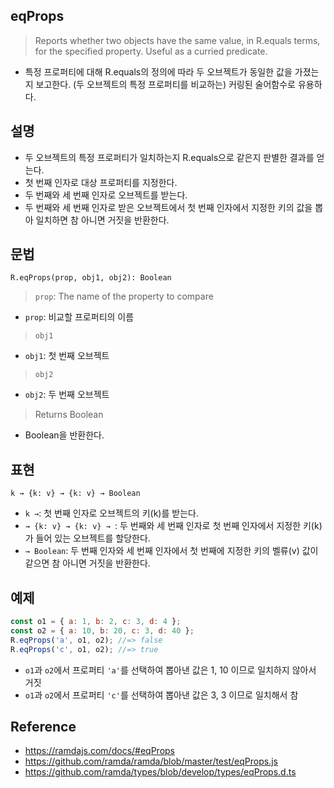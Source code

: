 ## eqProps
> Reports whether two objects have the same value, in R.equals terms, for the specified property. Useful as a curried predicate.
- 특정 프로퍼티에 대해 R.equals의 정의에 따라 두 오브젝트가 동일한 값을 가졌는지 보고한다. (두 오브젝트의 특정 프로퍼티를 비교하는) 커링된 술어함수로 유용하다.

## 설명
- 두 오브젝트의 특정 프로퍼티가 일치하는지 R.equals으로 같은지 판별한 결과를 얻는다.
- 첫 번째 인자로 대상 프로퍼티를 지정한다.
- 두 번째와 세 번째 인자로 오브젝트를 받는다.
- 두 번째와 세 번째 인자로 받은 오브젝트에서 첫 번째 인자에서 지정한 키의 값을 뽑아 일치하면 참 아니면 거짓을 반환한다.

## 문법

```
R.eqProps(prop, obj1, obj2): Boolean
```
> `prop`: The name of the property to compare
- `prop`: 비교할 프로퍼티의 이름
> `obj1`
- `obj1`: 첫 번째 오브젝트
> `obj2`
- `obj2`: 두 번째 오브젝트
> Returns Boolean
- Boolean을 반환한다.

## 표현
```
k → {k: v} → {k: v} → Boolean
```
- `k →`: 첫 번째 인자로 오브젝트의 키(k)를 받는다.
- `→ {k: v} → {k: v} → `: 두 번째와 세 번째 인자로 첫 번째 인자에서 지정한 키(k)가 들어 있는 오브젝트를 할당한다.
- `→ Boolean`: 두 번째 인자와 세 번째 인자에서 첫 번째에 지정한 키의 벨류(v) 값이 같으면 참 아니면 거짓을 반환한다.

## 예제

```js
const o1 = { a: 1, b: 2, c: 3, d: 4 };
const o2 = { a: 10, b: 20, c: 3, d: 40 };
R.eqProps('a', o1, o2); //=> false
R.eqProps('c', o1, o2); //=> true
```
- `o1`과 `o2`에서 프로퍼티 `'a'`를 선택하여 뽑아낸 값은 1, 10 이므로 일치하지 않아서 거짓
- `o1`과 `o2`에서 프로퍼티 `'c'`를 선택하여 뽑아낸 값은 3, 3 이므로 일치해서 참

## Reference
- https://ramdajs.com/docs/#eqProps
- https://github.com/ramda/ramda/blob/master/test/eqProps.js
- https://github.com/ramda/types/blob/develop/types/eqProps.d.ts
